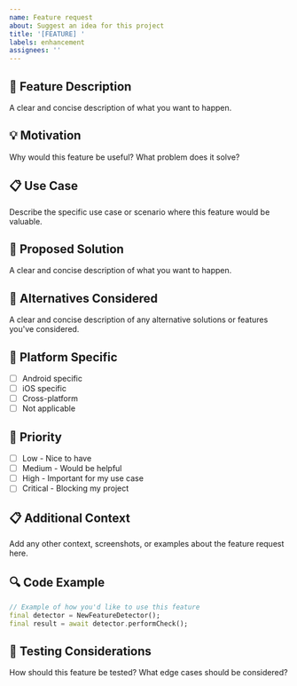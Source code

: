 ```yaml
---
name: Feature request
about: Suggest an idea for this project
title: '[FEATURE] '
labels: enhancement
assignees: ''
---
```


## 🚀 Feature Description
A clear and concise description of what you want to happen.

## 💡 Motivation
Why would this feature be useful? What problem does it solve?

## 📋 Use Case
Describe the specific use case or scenario where this feature would be valuable.

## 🔧 Proposed Solution
A clear and concise description of what you want to happen.

## 🔄 Alternatives Considered
A clear and concise description of any alternative solutions or features you've considered.

## 📱 Platform Specific
- [ ] Android specific
- [ ] iOS specific
- [ ] Cross-platform
- [ ] Not applicable

## 🎯 Priority
- [ ] Low - Nice to have
- [ ] Medium - Would be helpful
- [ ] High - Important for my use case
- [ ] Critical - Blocking my project

## 📋 Additional Context
Add any other context, screenshots, or examples about the feature request here.

## 🔍 Code Example
```dart
// Example of how you'd like to use this feature
final detector = NewFeatureDetector();
final result = await detector.performCheck();
```

## 🧪 Testing Considerations
How should this feature be tested? What edge cases should be considered? 